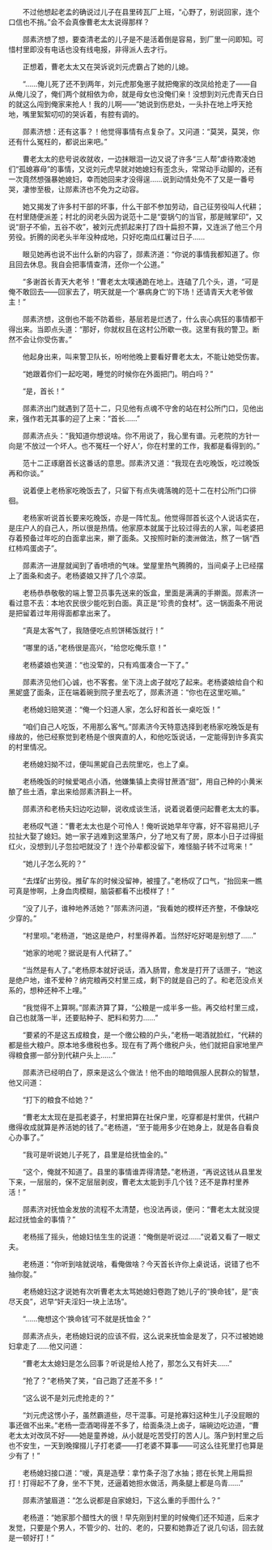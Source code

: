 　　不过他想起老孟的确说过儿子在县里砖瓦厂上班，“心野了，别说回家，连个口信也不捎。”会不会真像曹老太太说得那样？

　　郧素济想了想，要查清老孟的儿子是不是活着倒是容易，到厂里一问即知。可惜村里即没有电话也没有线电报，非得派人去才行。

　　正想着，曹老太太又在哭诉说刘元虎霸占了她的儿媳。

　　“……俺儿死了还不到两年，刘元虎那兔崽子就把俺家的改凤给抢走了——自从俺儿没了，俺们两个就相依为命，就是母女也没俺们亲！没想到刘元虎青天白日的就这么闯到俺家来抢人！我的儿啊——”她说到伤悲处，一头扑在地上呼天抢地，嘴里絮絮叨叨的哭诉着，有腔有调的。

　　郧素济想：还有这事？！他觉得事情有点复杂了。又问道：“莫哭，莫哭，你还有什么冤枉的，都说出来吧。”

　　曹老太太的悲号说收就收，一边抹眼泪一边又说了许多“三人帮”虐待欺凌她们“孤媳寡母”的事情，又说刘元虎早就对她媳妇有歪念头，常常动手动脚的，还有一次竟然想强暴她媳妇，幸而她回来才没得逞……说到动情处免不了又是一番号哭，凄惨至极，让郧素济也不免为之动容。

　　她又揭发了许多村干部的坏事，什么干部不参加劳动，自己征劳役叫人代耕；在村里随便派差；村北的闵老头因为说范十二是“耍锅勺的当官，那是贼掌印”，又说“厨子不偷，五谷不收”，被刘元虎抓起来打了四十扁担不算，又连派了他三个月劳役。折腾的闵老头半年没种成地，只好吃南瓜红薯过日子……

　　眼见她再也说不出什么新的内容了，郧素济道：“你说的事情我都知道了。你且回去休息。我自会把事情查清，还你一个公道。”

　　“多谢首长青天大老爷！”曹老太太噗通跪在地上。连磕了几个头，道，“可是俺不敢回去——回家去了，明天就是一个‘暴病身亡’的下场！还请青天大老爷做主！”

　　郧素济想，这倒也不能不防着些，基层若是烂透了，什么丧心病狂的事情都干得出来。当即点头道：“那好，你就权且在这村公所歇一夜。这里有我的警卫。断然不会让你受伤害。”

　　他起身出来，叫来警卫队长，吩咐他晚上要看好曹老太太，不能让她受伤害。

　　“她跟着你们一起吃喝，睡觉的时候你在外面把门。明白吗？”

　　“是，首长！”

　　郧素济出门就遇到了范十二，只见他有点魂不守舍的站在村公所门口，见他出来，强作若无其事的迎了上来：“首长……”

　　郧素济点头：“我知道你想说啥。你不用说了，我心里有谱。元老院的方针一向是‘不放过一个坏人。也不冤枉一个好人’，你在村里的工作，我都是看得到的。”

　　范十二正琢磨首长这番话的意思。郧素济又道：“我现在去吃晚饭，吃过晚饭再和你谈。”

　　说着便上老杨家吃晚饭去了，只留下有点失魂落魄的范十二在村公所门口徘徊。

　　老杨家听说首长要来吃晚饭，亦是一阵忙乱。他觉得郧首长这个人说话实在，是庄户人的自己人，所以很是热情。他家原本就属于比较过得去的人家，叫老婆把存着预备过年吃的白面拿出来，擀了面条。又按照时新的澳洲做法，熬了一锅“西红柿鸡蛋卤子”。

　　郧素济一进屋就闻到了香喷喷的气味。堂屋里热气腾腾的，当间桌子上已经摆上了面条和卤子。老杨婆娘又拌了几个凉菜。

　　老杨恭恭敬敬的端上警卫员事先送来的饭盒，里面是满满的手擀面。郧素济一看过意不去：本地农民很少能吃到白面。真正是“珍贵的食材”。这一锅面条不用说是把留着过年用得面都拿出来了。

　　“真是太客气了，我随便吃点煎饼稀饭就行！”

　　“哪里的话，”老杨很是高兴，“给您吃俺乐意！”

　　老杨婆娘也笑道：“也没荤的，只有鸡蛋凑合一下了。”

　　郧素济见他们心诚，也不客套。坐下浇上卤子就吃了起来。老杨婆娘给自个和黑妮盛了面条，正在端着碗到院子里去吃了，郧素济道：“你也在这里吃嘛。”

　　老杨媳妇赔笑道：“俺一个妇道人家，怎么好和首长一桌吃饭！”

　　“咱们自己人吃饭，不用那么客气。”郧素济今天特意选择到老杨家吃晚饭是有缘故的，他已经察觉到老杨是个很爽直的人，和他吃饭说话，一定能得到许多真实的村里情况。

　　老杨媳妇拗不过，便叫黑妮自己去院里吃，也上了桌。

　　老杨晚饭的时候爱喝点小酒，他嫌集镇上卖得甘蔗酒“甜”，用自己种的小黄米酿了些土酒，拿出来给郧素济斟上一杯。

　　郧素济和老杨夫妇边吃边聊，说收成谈生活，说着说着便问起曹老太太的事。

　　老杨叹气道：“曹老太太也是个可怜人！俺听说她早年守寡，好不容易把儿子拉扯大娶了媳妇。她一家子逃难到这里落户，分了地又有了房，原本小日子过得挺红火，没想到儿子忽拉吧就没了！连个孙辈都没留下，难怪脑子转不过弯来！”

　　“她儿子怎么死的？”

　　“去煤矿出劳役。推矿车的时候没留神，被撞了。”老杨叹了口气，“抬回来一瞧可真是惨啊，上身血肉模糊，脑袋都看不出模样了！”

　　“没了儿子，谁种地养活她？”郧素济问道，“我看她的模样还齐整，不像缺吃少穿的。”

　　“村里呗。”老杨道，“她这是绝户，村里得养着。当然好吃好喝是别想了……”

　　“她家的地呢？据说是有人代耕了。”

　　“当然是有人了。”老杨原本就好说话，酒入肠胃，愈发是打开了话匣子，“她这是绝户地，谁不爱种？纳完粮再交村里三成，剩下的就是自己的了。和老范没点关系的，想种还种不上哩。”

　　“我觉得不上算啊。”郧素济算了算，“公粮是一成半多一些。再交给村里三成，自己也就落一半，还要贴种子、肥料和劳力……”

　　“要紧的不是这五成粮食，是一个缴公粮的户头，”老杨一喝酒就脸红，“代耕的都是些大粮户。原本地多缴税也多。现在有了两个缴税户头，他们就把自家地里产得粮食挪一部分到代耕户头上……”

　　郧素济已经明白了，原来是这么个做法！他不由的暗暗佩服人民群众的智慧，他又问道：

　　“打下的粮食不给她？”

　　“曹老太太现在是孤老婆子，村里把算在社保户里，吃穿都是村里供，代耕户缴得收成就算是养活她的钱了。”老杨道，“至于能用多少在她身上，就是各自看良心办事了。”

　　“我可是听说她儿子死了，县里是给抚恤金的。”

　　“这个，俺就不知道了。县里的事情谁弄得清楚。”老杨道，“再说这钱从县里发下来，一层层的，保不定层层剥皮，曹老太太能到手几个钱？还不是靠村里养活！”

　　郧素济对抚恤金发放的流程不太清楚，也没法再谈，便问：“曹老太太就没提起过抚恤金的事情？”

　　老杨摇了摇头，他媳妇怯生生的说道：“俺倒是听说过……”说着又看了一眼丈夫。

　　老杨道：“你听到啥就说啥，看俺做啥？今天首长许你上桌说话，说错了也不抽你腚。”

　　老杨媳妇这才说她有次听曹老太太骂她媳妇卷跑了她儿子的“换命钱”，是“丧尽天良”，迟早“奸夫淫妇一块上法场”。

　　“……俺想这个‘换命钱’可不就是抚恤金？”

　　郧素济点头，老杨媳妇说的应该不假，这么说来抚恤金是发了，只不过被她媳妇拿走了……他又问道：

　　“曹老太太媳妇是怎么回事？听说是给人抢了，那怎么又有奸夫……”

　　“抢了？”老杨笑了笑，“自己跑了还差不多！”

　　“这么说不是刘元虎抢走的？”

　　“刘元虎这愣小子，虽然霸道些，尽干混事。可是抢寡妇这种生儿子没屁眼的事还做不出来。”老杨一壶酒喝得差不多了，给面条浇上卤子，端碗边吃边道，“曹老太太对改凤不好——她是童养媳，从小就是吃苦受打的苦人儿。落户到村里之后也不安生，一天到晚撺掇儿子打老婆——打老婆不算事——可这么往死里打也算是少有了！”

　　老杨媳妇接口道：“嗳，真是造孽：拿竹条子泡了水抽；摁在长凳上用扁担打！打得起不了身，坐不下凳，还逼着她担水做活，两条腿上都是乌青……”

　　郧素济皱眉道：“怎么说都是自家媳妇，下这么重的手图什么？”

　　老杨道：“她家那个醋性大的很！早先刚到村里的时候俺们还不知道，后来才发觉，只要是个男人，不管少的、壮的、老的，只要和她靠近了说几句话，回去就是一顿好打！”
